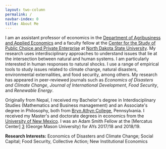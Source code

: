 ```yaml
---
layout: two-column
permalink: /
navbar-index: 0
title: About Me
---
```


I am an assistant professor of economics in the [Department of Agribusiness and Applied Economics][5] and a faculty fellow at the [Center for the Study of Public Choice and Private Enterprise][6] at [North Dakota State University][4]. My research uses interdisciplinary approaches to understand issues that lie at the intersection between natural and human systems. I am particularly interested in human responses to natural shocks. I use a range of empirical tools to study issues related to climate change, natural disasters, environmental externalities, and food security, among others. My research has appeared in peer-reviewed journals such as *Economics of Disasters and Climate Change*, *Journal of International Development*, *Food Security*, and *Renewable Energy*. 

Originally from Nepal, I received my Bachelor's degree in Interdisciplinary Studies (Mathematics and Business management) and an Associate's degree in Philosophy, both from [Bryn Athyn College][1], Pennsylvania. I received my Master's and doctorate degrees in economics from the [University of New Mexico][2]. I was an Adam Smith Fellow at the [Mercatus Center] [3] (George Mason University) for AYs 2017/18 and 2018/19.

**Research Interests:**
Economics of Disasters and Climate Change; Social Capital; Food Security, Collective Action; New Institutional Economics

[1]: https://brynathyn.edu/
[2]: http://econ.unm.edu
[3]: https://asp.mercatus.org/people/veeshan-rayamajhee
[4]: https://www.ndsu.edu/
[5]: https://www.ag.ndsu.edu/agecon
[6]: https://www.ndsu.edu/centers/pcpe/
